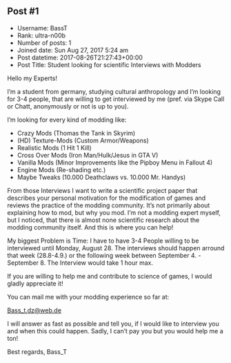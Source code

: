 ## Post #1
- Username: BassT
- Rank: ultra-n00b
- Number of posts: 1
- Joined date: Sun Aug 27, 2017 5:24 am
- Post datetime: 2017-08-26T21:27:43+00:00
- Post Title: Student looking for scientific Interviews with Modders

Hello my Experts!

I’m a student from germany, studying cultural anthropology and I’m looking for 3-4 people, that are willing to get interviewed by me (pref. via Skype Call or Chatt, anonymously or not is up to you).

I’m looking for every kind of modding like: 
-	Crazy Mods (Thomas the Tank in Skyrim)
-	(HD) Texture-Mods (Custom Armor/Weapons)
-	Realistic Mods (1 Hit 1 Kill) 
-	Cross Over Mods (Iron Man/Hulk/Jesus in GTA V)
-	Vanilla Mods (Minor Improvements like the Pipboy Menu in Fallout 4)
-	Engine Mods (Re-shading etc.)
-	Maybe Tweaks (10.000 Deathclaws vs. 10.000 Mr. Handys)

From those Interviews I want to write a scientific project paper that describes your personal motivation for the modification of games and reviews the practice of the modding community.
It’s not primarily about explaining how to mod, but why you mod. 
I’m not a modding expert myself, but I noticed, that there is almost none scientific research about the modding community itself. And this is where you can help!

My biggest Problem is Time:
I have to have 3-4 People willing to be interviewed until Monday, August 28. The interviews should happen arround that week (28.8-4.9.) or the following week between September 4. - September 8. The Interview would take 1 hour max. 

If you are willing to help me and contribute to science of games, I would gladly appreciate it! 

You can mail me with your modding experience so far at: 

[Bass_t.dz@web.de](mailto:Bass_t.dz@web.de)

I will answer as fast as possible and tell you, if I would like to interview you and when this could happen. Sadly, I can’t pay you but you would help me a ton!

Best regards, Bass_T
